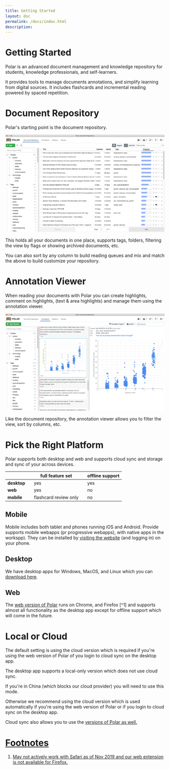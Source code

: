 ```yaml
---
title: Getting Started
layout: doc
permalink: /docs/index.html
description:  
---
```


# Getting Started 

Polar is an advanced document management and knowledge repository for students, knowledge professionals, and self-learners.

It provides tools to manage documents annotations, and simplify learning from digital sources. It includes flashcards and incremental reading powered by spaced repetition.

# Document Repository

Polar's starting point is the document repository.

<img class="img-fluid" src="../assets/screenshots/2019-11-document-view.png">

This holds all your documents in one place, supports tags, folders, filtering the view by flags or showing archived documents, etc.

You can also sort by any column to build reading queues and mix and match the above to build customize your repository. 

# Annotation Viewer

When reading your documents with Polar you can create highlights, comment on highlights, (text & area highlights) and manage them
using the annotation viewer.

<img class="img-fluid" src="../assets/screenshots/2019-11-annotation-view.png">

Like the document repository, the annotation viewer allows you to filter the view, sort by columns, etc.

# Pick the Right Platform

Polar supports both desktop and web and supports cloud sync and storage and sync of your across devices.

|                |   |full feature set          |   | offline support |
|----------------|---|--------------------------|---|-----------------|
| **desktop**    |   | yes                      |   | yes             |
| **web**        |   | yes                      |   | no              |
| **mobile**     |   | flashcard review only    |   | no              |


## Mobile

Mobile includes both tablet and phones running iOS and Android.  Provide supports mobile webapps (pr progressive webapps), with native apps in the workspp). They can be installed by <a href="https://app.getpolarized.io" target="_blank">visiting the website</a> (and logging in) on your phone.

## Desktop

We have desktop apps for Windows, MacOS, and Linux which you can <a href="https://getpolarized.io/download.html" target="_blank">download here</a>.

## Web

The <a href="https://app.getpolarized.io" target="_blank">web version of Polar</a> runs on Chrome, and Firefox [^1] and supports almost all functionality as the desktop app except 
for offline support which will come in the future. 

# Local or Cloud

The default setting is using the cloud version which is required if you're using the web version of Polar of you login to cloud sync on the desktop app.

The desktop app supports a local-only version which does not use cloud sync. 

If you're in China (which blocks our cloud provider) you will need to use this mode. 

Otherwise we recommend using the cloud version which is used automatically if you're using the web version of Polar
or if you login to cloud sync on the desktop app.

Cloud sync also allows you to use the <a href="/docs/mobile.html" target="_blank"> versions of Polar as well.

# Footnotes

1. May not actively work with Safari as of Nov 2019 and our web extension is not available for Firefox.
